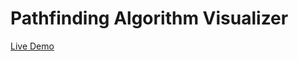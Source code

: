 # Pathfinding Algorithm Visualizer

[Live Demo](https://pathfinding-algorithm-visualizer-git-master-greg-solomon.vercel.app/)
